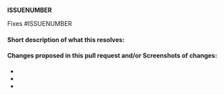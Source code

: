__ISSUENUMBER__ 

<!-- Replace ISSUENUMBER with the concerned issue number without # -->
<!-- Add the issue number that is fixed by this PR (In the form Fixes #123) -->
<!-- Add issue numbers both above and below this comment, do not remove __ or #-->

Fixes #ISSUENUMBER

#### Short description of what this resolves:



#### Changes proposed in this pull request and/or Screenshots of changes:

-
-
-



